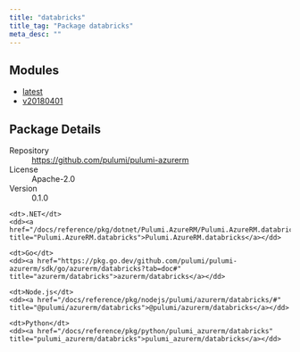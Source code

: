 ```yaml
---
title: "databricks"
title_tag: "Package databricks"
meta_desc: ""
---
```


<!-- WARNING: this file was generated by Pulumi Docs Generator. -->
<!-- Do not edit by hand unless you're certain you know what you are doing! -->



<h2 id="modules">Modules</h2>
<ul class="api">
    <li><a href="latest/" title="latest"><span class="symbol module"></span>latest</a></li>
    <li><a href="v20180401/" title="v20180401"><span class="symbol module"></span>v20180401</a></li>
</ul>

<h2 id="package-details">Package Details</h2>
<dl class="package-details">
	<dt>Repository</dt>
	<dd><a href="https://github.com/pulumi/pulumi-azurerm">https://github.com/pulumi/pulumi-azurerm</a></dd>
	<dt>License</dt>
	<dd>Apache-2.0</dd>
	<dt>Version</dt>
	<dd>0.1.0</dd>
</dl>



<dl class="tabular">

    <dt>.NET</dt>
    <dd><a href="/docs/reference/pkg/dotnet/Pulumi.AzureRM/Pulumi.AzureRM.databricks.html" title="Pulumi.AzureRM.databricks">Pulumi.AzureRM.databricks</a></dd>

    <dt>Go</dt>
    <dd><a href="https://pkg.go.dev/github.com/pulumi/pulumi-azurerm/sdk/go/azurerm/databricks?tab=doc#" title="azurerm/databricks">azurerm/databricks</a></dd>

    <dt>Node.js</dt>
    <dd><a href="/docs/reference/pkg/nodejs/pulumi/azurerm/databricks/#" title="@pulumi/azurerm/databricks">@pulumi/azurerm/databricks</a></dd>

    <dt>Python</dt>
    <dd><a href="/docs/reference/pkg/python/pulumi_azurerm/databricks" title="pulumi_azurerm/databricks">pulumi_azurerm/databricks</a></dd>

</dl>

